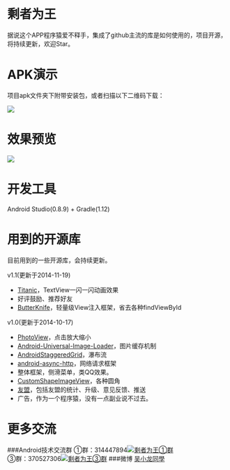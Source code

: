 
剩者为王
===========================
据说这个APP程序猿爱不释手，集成了github主流的库是如何使用的，项目开源，将持续更新，欢迎Star。

APK演示
===========================
项目apk文件夹下附带安装包，或者扫描以下二维码下载：

![](https://github.com/WuXiaolong/xUse/raw/master/screenshots/qrcode.png)

效果预览
===========================
![](https://github.com/WuXiaolong/xUse/raw/master/screenshots/screenshots.gif)

开发工具
===========================
Android Studio(0.8.9) + Gradle(1.12)

用到的开源库
===========================
目前用到的一些开源库，会持续更新。

v1.1(更新于2014-11-19)
* [Titanic](https://github.com/RomainPiel/Titanic)，TextView一闪一闪动画效果
* 好评鼓励、推荐好友
* [ButterKnife](https://github.com/JakeWharton/butterknife)，轻量级View注入框架，省去各种findViewById

v1.0(更新于2014-10-17)
* [PhotoView](https://github.com/chrisbanes/PhotoView)，点击放大缩小
* [Android-Universal-Image-Loader](https://github.com/nostra13/Android-Universal-Image-Loader)，图片缓存机制
* [AndroidStaggeredGrid](https://github.com/etsy/AndroidStaggeredGrid)，瀑布流
* [android-async-http](https://github.com/loopj/android-async-http)，网络请求框架
* 整体框架，侧滑菜单，类QQ效果。
* [CustomShapeImageView](https://github.com/MostafaGazar/CustomShapeImageView)，各种圆角
* [友盟](http://www.umeng.com/)，包括友盟的统计、升级、意见反馈、推送
* 广告，作为一个程序猿，没有一点副业说不过去。

更多交流
===========================
###Android技术交流群
①群：314447894<a target="_blank" href="http://shang.qq.com/wpa/qunwpa?idkey=d53385cf84362cc7f75360c2d847a573b04ac78deeb567d98f32e13dd95190d9"><img border="0" src="http://pub.idqqimg.com/wpa/images/group.png" alt="剩者为王①群" title="剩者为王①群"></a><br>
③群：370527306<a target="_blank" href="http://shang.qq.com/wpa/qunwpa?idkey=0a992ba077da4c8325cbfef1c9e81f0443ffb782a0f2135c1a8f7326baac58ac"><img border="0" src="http://pub.idqqimg.com/wpa/images/group.png" alt="剩者为王③群" title="剩者为王③群"></a>
###微博
[吴小龙同學](http://weibo.com/u/2175011601)

